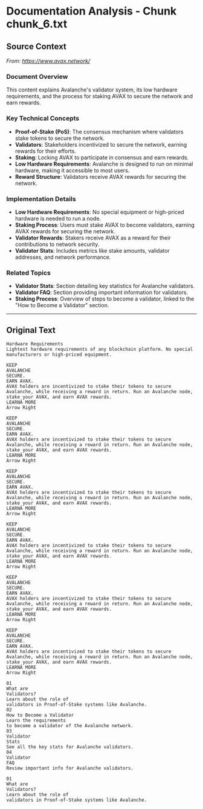 # Documentation Analysis - Chunk chunk_6.txt

## Source Context
*From: https://www.avax.network/*

### Document Overview  
This content explains Avalanche's validator system, its low hardware requirements, and the process for staking AVAX to secure the network and earn rewards.  

### Key Technical Concepts  
- **Proof-of-Stake (PoS)**: The consensus mechanism where validators stake tokens to secure the network.  
- **Validators**: Stakeholders incentivized to secure the network, earning rewards for their efforts.  
- **Staking**: Locking AVAX to participate in consensus and earn rewards.  
- **Low Hardware Requirements**: Avalanche is designed to run on minimal hardware, making it accessible to most users.  
- **Reward Structure**: Validators receive AVAX rewards for securing the network.  

### Implementation Details  
- **Low Hardware Requirements**: No special equipment or high-priced hardware is needed to run a node.  
- **Staking Process**: Users must stake AVAX to become validators, earning AVAX rewards for securing the network.  
- **Validator Rewards**: Stakers receive AVAX as a reward for their contributions to network security.  
- **Validator Stats**: Includes metrics like stake amounts, validator addresses, and network performance.  

### Related Topics  
- **Validator Stats**: Section detailing key statistics for Avalanche validators.  
- **Validator FAQ**: Section providing important information for validators.  
- **Staking Process**: Overview of steps to become a validator, linked to the "How to Become a Validator" section.

---

## Original Text
```
Hardware Requirements
Lightest hardware requirements of any blockchain platform. No special manufacturers or high-priced equipment.

KEEP 
AVALANCHE
SECURE.
EARN AVAX.
AVAX holders are incentivized to stake their tokens to secure Avalanche, while receiving a reward in return. Run an Avalanche node, stake your AVAX, and earn AVAX rewards.
LEARNÂ MORE
Arrow Right

KEEP 
AVALANCHE
SECURE.
EARN AVAX.
AVAX holders are incentivized to stake their tokens to secure Avalanche, while receiving a reward in return. Run an Avalanche node, stake your AVAX, and earn AVAX rewards.
LEARNÂ MORE
Arrow Right

KEEP 
AVALANCHE
SECURE.
EARN AVAX.
AVAX holders are incentivized to stake their tokens to secure Avalanche, while receiving a reward in return. Run an Avalanche node, stake your AVAX, and earn AVAX rewards.
LEARNÂ MORE
Arrow Right

KEEP 
AVALANCHE
SECURE.
EARN AVAX.
AVAX holders are incentivized to stake their tokens to secure Avalanche, while receiving a reward in return. Run an Avalanche node, stake your AVAX, and earn AVAX rewards.
LEARNÂ MORE
Arrow Right

KEEP 
AVALANCHE
SECURE.
EARN AVAX.
AVAX holders are incentivized to stake their tokens to secure Avalanche, while receiving a reward in return. Run an Avalanche node, stake your AVAX, and earn AVAX rewards.
LEARNÂ MORE
Arrow Right

KEEP 
AVALANCHE
SECURE.
EARN AVAX.
AVAX holders are incentivized to stake their tokens to secure Avalanche, while receiving a reward in return. Run an Avalanche node, stake your AVAX, and earn AVAX rewards.
LEARNÂ MORE
Arrow Right

01
What are 
Validators?
Learn about the role of 
validators in Proof-of-Stake systems like Avalanche.
02
How to Become a Validator
Learn the requirements 
to become a validator of the Avalanche network.
03
Validator 
Stats
See all the key stats for Avalanche validators.
04
Validator
FAQ
Review important info for Avalanche validators.

01
What are 
Validators?
Learn about the role of 
validators in Proof-of-Stake systems like Avalanche.
```